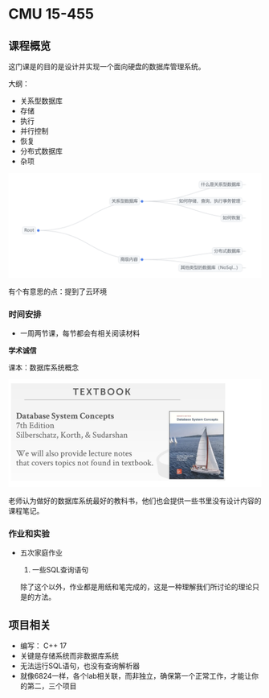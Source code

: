 # CMU 15-455

## 课程概览

这门课是的目的是设计并实现一个面向硬盘的数据库管理系统。

大纲：

* 关系型数据库
* 存储
* 执行
* 并行控制
* 恢复
* 分布式数据库
* 杂项


![image](assets/QQ%E6%88%AA%E5%9B%BE20220818185850.png)

有个有意思的点：提到了云环境

### 时间安排

* 一周两节课，每节都会有相关阅读材料

**学术诚信**

课本：数据库系统概念

![image](assets/image-20220818154847-1ux6ymb.png)​

老师认为做好的数据库系统最好的教科书，他们也会提供一些书里没有设计内容的课程笔记。

### 作业和实验

* 五次家庭作业

  1. 一些SQL查询语句

  除了这个以外，作业都是用纸和笔完成的，这是一种理解我们所讨论的理论只是的方法。

## 项目相关

* 编写： C++ 17
* 关键是存储系统而非数据库系统
* 无法运行SQL语句，也没有查询解析器
* 就像6824一样，各个lab相关联，而非独立，确保第一个正常工作，才能让你的第二，三个项目
